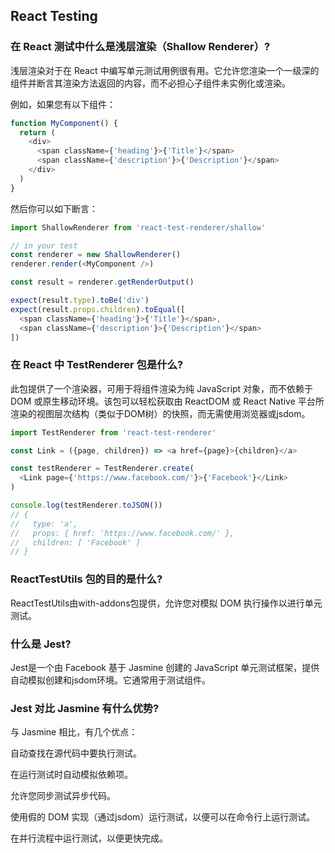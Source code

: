 ## React Testing

### 在 React 测试中什么是浅层渲染（Shallow Renderer）?

浅层渲染对于在 React 中编写单元测试用例很有用。它允许您渲染一个一级深的组件并断言其渲染方法返回的内容，而不必担心子组件未实例化或渲染。

例如，如果您有以下组件：

```js
function MyComponent() {
  return (
    <div>
      <span className={'heading'}>{'Title'}</span>
      <span className={'description'}>{'Description'}</span>
    </div>
  )
}
```

然后你可以如下断言：

```js
import ShallowRenderer from 'react-test-renderer/shallow'

// in your test
const renderer = new ShallowRenderer()
renderer.render(<MyComponent />)

const result = renderer.getRenderOutput()

expect(result.type).toBe('div')
expect(result.props.children).toEqual([
  <span className={'heading'}>{'Title'}</span>,
  <span className={'description'}>{'Description'}</span>
])
```

### 在 React 中 TestRenderer 包是什么?

此包提供了一个渲染器，可用于将组件渲染为纯 JavaScript 对象，而不依赖于 DOM 或原生移动环境。该包可以轻松获取由 ReactDOM 或 React Native 平台所渲染的视图层次结构（类似于DOM树）的快照，而无需使用浏览器或jsdom。

```js
import TestRenderer from 'react-test-renderer'

const Link = ({page, children}) => <a href={page}>{children}</a>

const testRenderer = TestRenderer.create(
  <Link page={'https://www.facebook.com/'}>{'Facebook'}</Link>
)

console.log(testRenderer.toJSON())
// {
//   type: 'a',
//   props: { href: 'https://www.facebook.com/' },
//   children: [ 'Facebook' ]
// }
```

### ReactTestUtils 包的目的是什么?

ReactTestUtils由with-addons包提供，允许您对模拟 DOM 执行操作以进行单元测试。

### 什么是 Jest?

Jest是一个由 Facebook 基于 Jasmine 创建的 JavaScript 单元测试框架，提供自动模拟创建和jsdom环境。它通常用于测试组件。

### Jest 对比 Jasmine 有什么优势?

与 Jasmine 相比，有几个优点：

自动查找在源代码中要执行测试。

在运行测试时自动模拟依赖项。

允许您同步测试异步代码。

使用假的 DOM 实现（通过jsdom）运行测试，以便可以在命令行上运行测试。

在并行流程中运行测试，以便更快完成。
